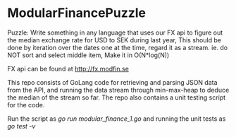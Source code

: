 # ModularFinancePuzzle

Puzzle:
Write something in any language that uses our FX api to figure out the median exchange rate for USD to SEK during last year,
This should be done by iteration over the dates one at the time, regard it as a stream. ie. do NOT sort and select middle item,
Make it in O(N*log(N))

FX api can be found at http://fx.modfin.se

This repo consists of GoLang code for retrieving and parsing JSON data from the API, and running the data stream through min-max-heap to deduce the median of the stream so far. The repo also contains a unit testing script for the code. 

Run the script as *go run modular_finance_1.go* and running the unit tests as *go test -v*

